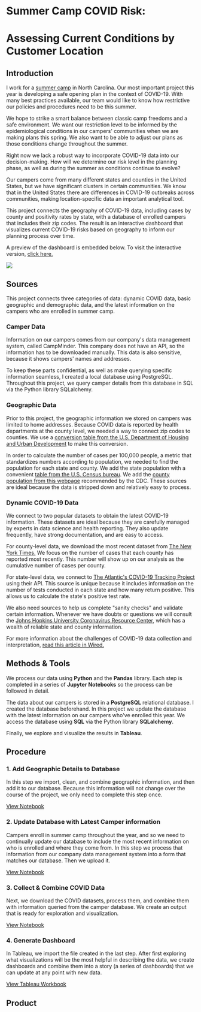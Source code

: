 # Summer Camp COVID Risk:
# Assessing Current Conditions by Customer Location

## Introduction
I work for a [summer camp](www.greenriverpreserve.org) in North Carolina. Our most important project this year is developing a safe opening plan in the context of COVID-19. With many best practices available, our team would like to know how restrictive our policies and procedures need to be this summer.

We hope to strike a smart balance between classic camp freedoms and a safe environment. We want our restriction level to be informed by the epidemiological conditions in our campers' communities when we are making plans this spring. We also want to be able to adjust our plans as those conditions change throughout the summer.

Right now we lack a robust way to incorporate COVID-19 data into our decision-making. How will we determine our risk level in the planning phase, as well as during the summer as conditions continue to evolve?

Our campers come from many different states and counties in the United States, but we have significant clusters in certain communities. We know that in the United States there are differences in COVID-19 outbreaks across communities, making location-specific data an important analytical tool.

This project connects the geography of COVID-19 data, including cases by county and positivity rates by state, with a database of enrolled campers that includes their zip codes. The result is an interactive dashboard that visualizes current COVID-19 risks based on geography to inform our planning process over time.

A preview of the dashboard is embedded below. To visit the interactive version, [click here.](https://public.tableau.com/views/CampCovidAssessCountyDashboard/CampRiskProfile?:language=en&:display_count=y&publish=yes&:origin=viz_share_link)

<div class='tableauPlaceholder' id='viz1604081238501' style='position: relative'><noscript><a href='#'><img alt=' ' src='https:&#47;&#47;public.tableau.com&#47;static&#47;images&#47;Ca&#47;CampCovidAssessCountyDashboard&#47;CampRiskProfile&#47;1_rss.png' style='border: none' /></a></noscript><object class='tableauViz'  style='display:none;'><param name='host_url' value='https%3A%2F%2Fpublic.tableau.com%2F' /> <param name='embed_code_version' value='3' /> <param name='site_root' value='' /><param name='name' value='CampCovidAssessCountyDashboard&#47;CampRiskProfile' /><param name='tabs' value='no' /><param name='toolbar' value='yes' /><param name='static_image' value='https:&#47;&#47;public.tableau.com&#47;static&#47;images&#47;Ca&#47;CampCovidAssessCountyDashboard&#47;CampRiskProfile&#47;1.png' /> <param name='animate_transition' value='yes' /><param name='display_static_image' value='yes' /><param name='display_spinner' value='yes' /><param name='display_overlay' value='yes' /><param name='display_count' value='yes' /><param name='language' value='en' /><param name='filter' value='publish=yes' /></object></div>                

## Sources
This project connects three categories of data: dynamic COVID data, basic geographic and demographic data, and the latest information on the campers who are enrolled in summer camp.

### Camper Data
Information on our campers comes from our company's data management system, called CampMinder. This company does not have an API, so the information has to be downloaded manually. This data is also sensitive, because it shows campers' names and addresses.

To keep these parts confidential, as well as make querying specific information seamless, I created a local database using PostgreSQL. Throughout this project, we query camper details from this database in SQL via the Python library SQLalchemy.


### Geographic Data
Prior to this project, the geographic information we stored on campers was limited to home addresses. Because COVID data is reported by health departments at the county level, we needed a way to connect zip codes to counties.  We use a [conversion table from the U.S. Department of Housing and Urban Development](https://github.com/amcgaha/camp-community-covid-levels/blob/main/zip_to_county_hud.csv) to make this conversion.

In order to calculate the number of cases per 100,000 people, a metric that standardizes numbers according to population, we needed to find the population for each state and county. We add the state population with a convenient [table from the U.S. Census bureau](https://github.com/amcgaha/camp-community-covid-levels/blob/main/state_pop_2019_census_bureau.csv). We add the [county population from this webpage](https://github.com/amcgaha/camp-community-covid-levels/blob/main/covid_county_population_usafacts.csv) recommended by the CDC. These sources are ideal because the data is stripped down and relatively easy to process.


### Dynamic COVID-19 Data
We connect to two popular datasets to obtain the latest COVID-19 information. These datasets are ideal because they are carefully managed by experts in data science and health reporting. They also update frequently, have strong documentation, and are easy to access.

For county-level data, we download the most recent dataset from [The New York Times.](https://github.com/nytimes/covid-19-data/blob/master/README.md) We focus on the number of cases that each county has reported most recently. This number will show up on our analysis as the cumulative number of cases per county.

For state-level data, we connect to [The Atlantic's COVID-19 Tracking Project](https://covidtracking.com/) using their API. This source is unique because it includes information on the number of tests conducted in each state and how many return positive. This allows us to calculate the state's positive test rate.

We also need sources to help us complete "sanity checks" and validate certain information. Whenever we have doubts or questions we will consult the [Johns Hopkins University Coronavirus Resource Center](https://coronavirus.jhu.edu/us-map), which has a wealth of reliable state and county information.

For more information about the challenges of COVID-19 data collection and interpretation, [read this article in Wired.](https://www.wired.com/story/covid-19-data-in-the-us-is-an-information-catastrophe/)

## Methods & Tools
We process our data using __Python__ and the __Pandas__ library. Each step is completed in a series of __Jupyter Notebooks__ so the process can be followed in detail.

The data about our campers is stored in a __PostgreSQL__ relational database. I created the database beforehand. In this project we update the database with the latest information on our campers who've enrolled this year. We access the database using __SQL__ via the Python library __SQLalchemy__.

Finally, we explore and visualize the results in __Tableau__.


## Procedure
### 1. Add Geographic Details to Database
In this step we import, clean, and combine geographic information, and then add it to our database. Because this information will not change over the course of the project, we only need to complete this step once.

[View Notebook](https://github.com/amcgaha/camp-community-covid-levels/blob/main/county_details_to_database.ipynb)

### 2. Update Database with Latest Camper information
Campers enroll in summer camp throughout the year, and so we need to continually update our database to include the most recent information on who is enrolled and where they come from. In this step we process that information from our company data management system into a form that matches our database. Then we upload it.

[View Notebook](https://github.com/amcgaha/camp-community-covid-levels/blob/main/update_campers_in_database_public.ipynb)

### 3. Collect & Combine COVID Data
Next, we download the COVID datasets, process them, and combine them with information queried from the camper database. We create an output that is ready for exploration and visualization.

[View Notebook](https://github.com/amcgaha/camp-community-covid-levels/blob/main/collecting_covid_data.ipynb)

### 4. Generate Dashboard
In Tableau, we import the file created in the last step. After first exploring what visualizations will be the most helpful in describing the data, we create dashboards and combine them into a story (a series of dashboards) that we can update at any point with new data.

[View Tableau Workbook](https://public.tableau.com/views/CampCovidAssessCountyDashboard/CampRiskProfile?:language=en&:display_count=y&publish=yes&:origin=viz_share_link)

## Product